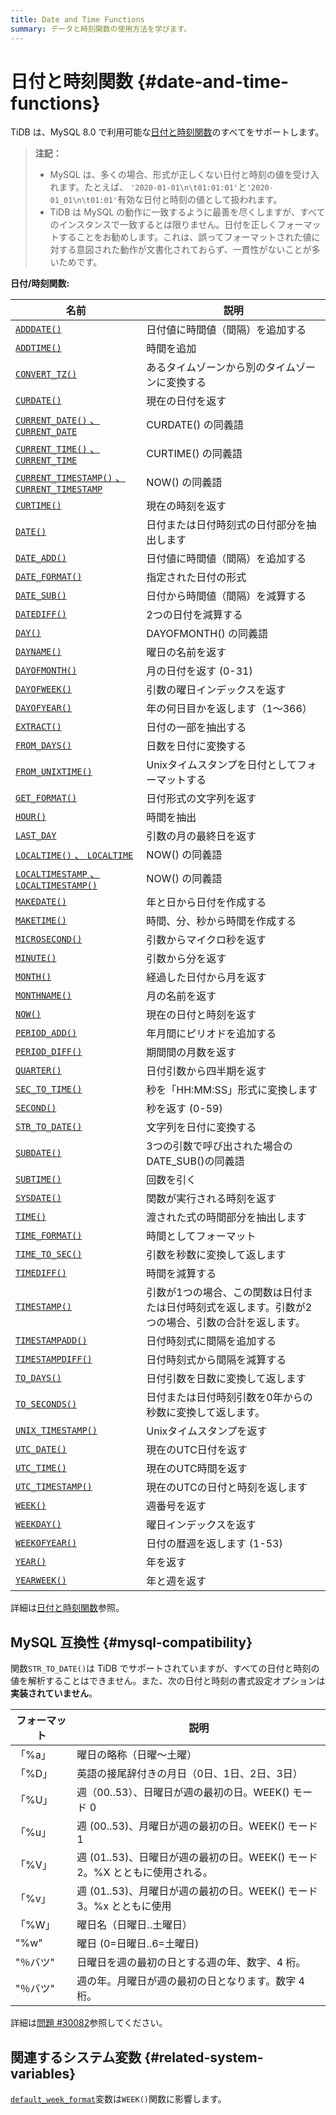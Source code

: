 ```yaml
---
title: Date and Time Functions
summary: データと時刻関数の使用方法を学びます。
---
```


# 日付と時刻関数 {#date-and-time-functions}

TiDB は、MySQL 8.0 で利用可能な[日付と時刻関数](https://dev.mysql.com/doc/refman/8.0/en/date-and-time-functions.html)のすべてをサポートします。

> **注記：**
>
> -   MySQL は、多くの場合、形式が正しくない日付と時刻の値を受け入れます。たとえば、 `'2020-01-01\n\t01:01:01'`と`'2020-01_01\n\t01:01'`有効な日付と時刻の値として扱われます。
> -   TiDB は MySQL の動作に一致するように最善を尽くしますが、すべてのインスタンスで一致するとは限りません。日付を正しくフォーマットすることをお勧めします。これは、誤ってフォーマットされた値に対する意図された動作が文書化されておらず、一貫性がないことが多いためです。

**日付/時刻関数:**

| 名前                                                                                                                                             | 説明                                                 |
| ---------------------------------------------------------------------------------------------------------------------------------------------- | -------------------------------------------------- |
| [`ADDDATE()`](https://dev.mysql.com/doc/refman/8.0/en/date-and-time-functions.html#function_adddate)                                           | 日付値に時間値（間隔）を追加する                                   |
| [`ADDTIME()`](https://dev.mysql.com/doc/refman/8.0/en/date-and-time-functions.html#function_addtime)                                           | 時間を追加                                              |
| [`CONVERT_TZ()`](https://dev.mysql.com/doc/refman/8.0/en/date-and-time-functions.html#function_convert-tz)                                     | あるタイムゾーンから別のタイムゾーンに変換する                            |
| [`CURDATE()`](https://dev.mysql.com/doc/refman/8.0/en/date-and-time-functions.html#function_curdate)                                           | 現在の日付を返す                                           |
| [`CURRENT_DATE()` 、 `CURRENT_DATE`](https://dev.mysql.com/doc/refman/8.0/en/date-and-time-functions.html#function_current-date)                | CURDATE() の同義語                                     |
| [`CURRENT_TIME()` 、 `CURRENT_TIME`](https://dev.mysql.com/doc/refman/8.0/en/date-and-time-functions.html#function_current-time)                | CURTIME() の同義語                                     |
| [`CURRENT_TIMESTAMP()` 、 `CURRENT_TIMESTAMP`](https://dev.mysql.com/doc/refman/8.0/en/date-and-time-functions.html#function_current-timestamp) | NOW() の同義語                                         |
| [`CURTIME()`](https://dev.mysql.com/doc/refman/8.0/en/date-and-time-functions.html#function_curtime)                                           | 現在の時刻を返す                                           |
| [`DATE()`](https://dev.mysql.com/doc/refman/8.0/en/date-and-time-functions.html#function_date)                                                 | 日付または日付時刻式の日付部分を抽出します                              |
| [`DATE_ADD()`](https://dev.mysql.com/doc/refman/8.0/en/date-and-time-functions.html#function_date-add)                                         | 日付値に時間値（間隔）を追加する                                   |
| [`DATE_FORMAT()`](https://dev.mysql.com/doc/refman/8.0/en/date-and-time-functions.html#function_date-format)                                   | 指定された日付の形式                                         |
| [`DATE_SUB()`](https://dev.mysql.com/doc/refman/8.0/en/date-and-time-functions.html#function_date-sub)                                         | 日付から時間値（間隔）を減算する                                   |
| [`DATEDIFF()`](https://dev.mysql.com/doc/refman/8.0/en/date-and-time-functions.html#function_datediff)                                         | 2つの日付を減算する                                         |
| [`DAY()`](https://dev.mysql.com/doc/refman/8.0/en/date-and-time-functions.html#function_day)                                                   | DAYOFMONTH() の同義語                                  |
| [`DAYNAME()`](https://dev.mysql.com/doc/refman/8.0/en/date-and-time-functions.html#function_dayname)                                           | 曜日の名前を返す                                           |
| [`DAYOFMONTH()`](https://dev.mysql.com/doc/refman/8.0/en/date-and-time-functions.html#function_dayofmonth)                                     | 月の日付を返す (0-31)                                     |
| [`DAYOFWEEK()`](https://dev.mysql.com/doc/refman/8.0/en/date-and-time-functions.html#function_dayofweek)                                       | 引数の曜日インデックスを返す                                     |
| [`DAYOFYEAR()`](https://dev.mysql.com/doc/refman/8.0/en/date-and-time-functions.html#function_dayofyear)                                       | 年の何日目かを返します（1～366）                                 |
| [`EXTRACT()`](https://dev.mysql.com/doc/refman/8.0/en/date-and-time-functions.html#function_extract)                                           | 日付の一部を抽出する                                         |
| [`FROM_DAYS()`](https://dev.mysql.com/doc/refman/8.0/en/date-and-time-functions.html#function_from-days)                                       | 日数を日付に変換する                                         |
| [`FROM_UNIXTIME()`](https://dev.mysql.com/doc/refman/8.0/en/date-and-time-functions.html#function_from-unixtime)                               | Unixタイムスタンプを日付としてフォーマットする                          |
| [`GET_FORMAT()`](https://dev.mysql.com/doc/refman/8.0/en/date-and-time-functions.html#function_get-format)                                     | 日付形式の文字列を返す                                        |
| [`HOUR()`](https://dev.mysql.com/doc/refman/8.0/en/date-and-time-functions.html#function_hour)                                                 | 時間を抽出                                              |
| [`LAST_DAY`](https://dev.mysql.com/doc/refman/8.0/en/date-and-time-functions.html#function_last-day)                                           | 引数の月の最終日を返す                                        |
| [`LOCALTIME()` 、 `LOCALTIME`](https://dev.mysql.com/doc/refman/8.0/en/date-and-time-functions.html#function_localtime)                         | NOW() の同義語                                         |
| [`LOCALTIMESTAMP` 、 `LOCALTIMESTAMP()`](https://dev.mysql.com/doc/refman/8.0/en/date-and-time-functions.html#function_localtimestamp)          | NOW() の同義語                                         |
| [`MAKEDATE()`](https://dev.mysql.com/doc/refman/8.0/en/date-and-time-functions.html#function_makedate)                                         | 年と日から日付を作成する                                       |
| [`MAKETIME()`](https://dev.mysql.com/doc/refman/8.0/en/date-and-time-functions.html#function_maketime)                                         | 時間、分、秒から時間を作成する                                    |
| [`MICROSECOND()`](https://dev.mysql.com/doc/refman/8.0/en/date-and-time-functions.html#function_microsecond)                                   | 引数からマイクロ秒を返す                                       |
| [`MINUTE()`](https://dev.mysql.com/doc/refman/8.0/en/date-and-time-functions.html#function_minute)                                             | 引数から分を返す                                           |
| [`MONTH()`](https://dev.mysql.com/doc/refman/8.0/en/date-and-time-functions.html#function_month)                                               | 経過した日付から月を返す                                       |
| [`MONTHNAME()`](https://dev.mysql.com/doc/refman/8.0/en/date-and-time-functions.html#function_monthname)                                       | 月の名前を返す                                            |
| [`NOW()`](https://dev.mysql.com/doc/refman/8.0/en/date-and-time-functions.html#function_now)                                                   | 現在の日付と時刻を返す                                        |
| [`PERIOD_ADD()`](https://dev.mysql.com/doc/refman/8.0/en/date-and-time-functions.html#function_period-add)                                     | 年月間にピリオドを追加する                                      |
| [`PERIOD_DIFF()`](https://dev.mysql.com/doc/refman/8.0/en/date-and-time-functions.html#function_period-diff)                                   | 期間間の月数を返す                                          |
| [`QUARTER()`](https://dev.mysql.com/doc/refman/8.0/en/date-and-time-functions.html#function_quarter)                                           | 日付引数から四半期を返す                                       |
| [`SEC_TO_TIME()`](https://dev.mysql.com/doc/refman/8.0/en/date-and-time-functions.html#function_sec-to-time)                                   | 秒を「HH:MM:SS」形式に変換します                               |
| [`SECOND()`](https://dev.mysql.com/doc/refman/8.0/en/date-and-time-functions.html#function_second)                                             | 秒を返す (0-59)                                        |
| [`STR_TO_DATE()`](https://dev.mysql.com/doc/refman/8.0/en/date-and-time-functions.html#function_str-to-date)                                   | 文字列を日付に変換する                                        |
| [`SUBDATE()`](https://dev.mysql.com/doc/refman/8.0/en/date-and-time-functions.html#function_subdate)                                           | 3つの引数で呼び出された場合のDATE_SUB()の同義語                      |
| [`SUBTIME()`](https://dev.mysql.com/doc/refman/8.0/en/date-and-time-functions.html#function_subtime)                                           | 回数を引く                                              |
| [`SYSDATE()`](https://dev.mysql.com/doc/refman/8.0/en/date-and-time-functions.html#function_sysdate)                                           | 関数が実行される時刻を返す                                      |
| [`TIME()`](https://dev.mysql.com/doc/refman/8.0/en/date-and-time-functions.html#function_time)                                                 | 渡された式の時間部分を抽出します                                   |
| [`TIME_FORMAT()`](https://dev.mysql.com/doc/refman/8.0/en/date-and-time-functions.html#function_time-format)                                   | 時間としてフォーマット                                        |
| [`TIME_TO_SEC()`](https://dev.mysql.com/doc/refman/8.0/en/date-and-time-functions.html#function_time-to-sec)                                   | 引数を秒数に変換して返します                                     |
| [`TIMEDIFF()`](https://dev.mysql.com/doc/refman/8.0/en/date-and-time-functions.html#function_timediff)                                         | 時間を減算する                                            |
| [`TIMESTAMP()`](https://dev.mysql.com/doc/refman/8.0/en/date-and-time-functions.html#function_timestamp)                                       | 引数が1つの場合、この関数は日付または日付時刻式を返します。引数が2つの場合、引数の合計を返します。 |
| [`TIMESTAMPADD()`](https://dev.mysql.com/doc/refman/8.0/en/date-and-time-functions.html#function_timestampadd)                                 | 日付時刻式に間隔を追加する                                      |
| [`TIMESTAMPDIFF()`](https://dev.mysql.com/doc/refman/8.0/en/date-and-time-functions.html#function_timestampdiff)                               | 日付時刻式から間隔を減算する                                     |
| [`TO_DAYS()`](https://dev.mysql.com/doc/refman/8.0/en/date-and-time-functions.html#function_to-days)                                           | 日付引数を日数に変換して返します                                   |
| [`TO_SECONDS()`](https://dev.mysql.com/doc/refman/8.0/en/date-and-time-functions.html#function_to-seconds)                                     | 日付または日付時刻引数を0年からの秒数に変換して返します。                      |
| [`UNIX_TIMESTAMP()`](https://dev.mysql.com/doc/refman/8.0/en/date-and-time-functions.html#function_unix-timestamp)                             | Unixタイムスタンプを返す                                     |
| [`UTC_DATE()`](https://dev.mysql.com/doc/refman/8.0/en/date-and-time-functions.html#function_utc-date)                                         | 現在のUTC日付を返す                                        |
| [`UTC_TIME()`](https://dev.mysql.com/doc/refman/8.0/en/date-and-time-functions.html#function_utc-time)                                         | 現在のUTC時間を返す                                        |
| [`UTC_TIMESTAMP()`](https://dev.mysql.com/doc/refman/8.0/en/date-and-time-functions.html#function_utc-timestamp)                               | 現在のUTCの日付と時刻を返します                                  |
| [`WEEK()`](https://dev.mysql.com/doc/refman/8.0/en/date-and-time-functions.html#function_week)                                                 | 週番号を返す                                             |
| [`WEEKDAY()`](https://dev.mysql.com/doc/refman/8.0/en/date-and-time-functions.html#function_weekday)                                           | 曜日インデックスを返す                                        |
| [`WEEKOFYEAR()`](https://dev.mysql.com/doc/refman/8.0/en/date-and-time-functions.html#function_weekofyear)                                     | 日付の暦週を返します (1-53)                                  |
| [`YEAR()`](https://dev.mysql.com/doc/refman/8.0/en/date-and-time-functions.html#function_year)                                                 | 年を返す                                               |
| [`YEARWEEK()`](https://dev.mysql.com/doc/refman/8.0/en/date-and-time-functions.html#function_yearweek)                                         | 年と週を返す                                             |

詳細は[日付と時刻関数](https://dev.mysql.com/doc/refman/8.0/en/date-and-time-functions.html)参照。

## MySQL 互換性 {#mysql-compatibility}

関数`STR_TO_DATE()`は TiDB でサポートされていますが、すべての日付と時刻の値を解析することはできません。また、次の日付と時刻の書式設定オプションは**実装されていません**。

| フォーマット          | 説明                                               |
| --------------- | ------------------------------------------------ |
| 「%a」            | 曜日の略称（日曜～土曜）                                     |
| 「%D」            | 英語の接尾辞付きの月日（0日、1日、2日、3日）                         |
| 「%U」            | 週（00..53）、日曜日が週の最初の日。WEEK() モード 0                |
| 「%u」            | 週 (00..53)、月曜日が週の最初の日。WEEK() モード 1               |
| 「%V」            | 週 (01..53)、日曜日が週の最初の日。WEEK() モード 2。%X とともに使用される。 |
| 「%v」            | 週 (01..53)、月曜日が週の最初の日。WEEK() モード 3。%x とともに使用     |
| 「%W」            | 曜日名（日曜日..土曜日）                                    |
| &quot;%w&quot;  | 曜日 (0=日曜日..6=土曜日)                                |
| &quot;％バツ&quot; | 日曜日を週の最初の日とする週の年、数字、4 桁。                         |
| &quot;％バツ&quot; | 週の年。月曜日が週の最初の日となります。数字 4 桁。                      |

詳細は[問題 #30082](https://github.com/pingcap/tidb/issues/30082)参照してください。

## 関連するシステム変数 {#related-system-variables}

[`default_week_format`](/system-variables.md#default_week_format)変数は`WEEK()`関数に影響します。
